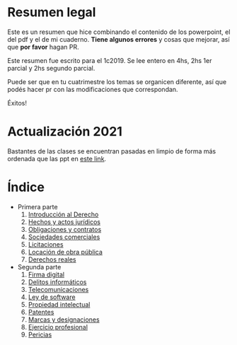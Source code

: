 # Resumen legal

Este es un resumen que hice combinando el contenido de los powerpoint, el del pdf y el de mi cuaderno.
**Tiene algunos errores** y cosas que mejorar, así que **por favor** hagan PR. 

Este resumen fue escrito para el 1c2019. Se lee entero en 4hs, 2hs 1er parcial y 2hs segundo parcial.

Puede ser que en tu cuatrimestre los temas se organicen diferente, así que podés hacer pr con las modificaciones que correspondan.

Éxitos!

# Actualización 2021
Bastantes de las clases se encuentran pasadas en limpio de forma más ordenada que las ppt en [este link](https://docs.google.com/document/d/1bpC1cb2sSyGsnCV-P3bI8ILVTp1WXNGQFLWmBrOSLmo/edit#heading=h.gej253wh1q1x).

# Índice
- Primera parte
    1. [Introducción al Derecho](./resumen-parcial/1-intro-al-derecho.md)
    2. [Hechos y actos jurídicos](./resumen-parcial/2-hechos-actos-juridicos.md)
    3. [Obligaciones y contratos](./resumen-parcial/3-obligaciones-y-contratos.md)
    4. [Sociedades comerciales](./resumen-parcial/4-sociedades-comerciales.md)
    5. [Licitaciones](./resumen-parcial/5-licitaciones.md)
    6. [Locación de obra pública](./resumen-parcial/6-locacion-obra-publica.md)
    7. [Derechos reales](./resumen-parcial/7-derechos-reales.md)
-  Segunda parte
    1. [Firma digital](./resumen-segundo-parcial/1-firma%20digital.md)
    2. [Delitos informáticos](./resumen-segundo-parcial/2-delitos-informáticos.md)
    3. [Telecomunicaciones](./resumen-segundo-parcial/3-telecomunicaciones.md)
    4. [Ley de software](./resumen-segundo-parcial/4-ley-de-software.md)
    5. [Propiedad intelectual](./resumen-segundo-parcial/5-propiedad-intelectual.md)
    6. [Patentes](./resumen-segundo-parcial/6-pantentes.md)
    7. [Marcas y designaciones](./resumen-segundo-parcial/7-marcas-y-designaciones.md)
    8. [Ejercicio profesional](./resumen-segundo-parcial/8-ejercicio-profesional.md)
    9. [Pericias](./resumen-segundo-parcial/9-pericias.md)
